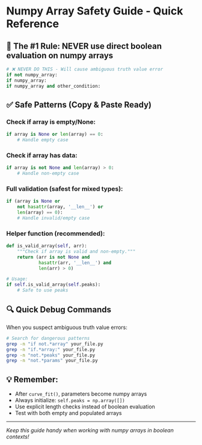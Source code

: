 # Numpy Array Safety Guide - Quick Reference

## 🚨 **The #1 Rule: NEVER use direct boolean evaluation on numpy arrays**

```python
# ❌ NEVER DO THIS - Will cause ambiguous truth value error
if not numpy_array:
if numpy_array:
if numpy_array and other_condition:
```

## ✅ **Safe Patterns (Copy & Paste Ready)**

### **Check if array is empty/None:**
```python
if array is None or len(array) == 0:
    # Handle empty case
```

### **Check if array has data:**
```python
if array is not None and len(array) > 0:
    # Handle non-empty case
```

### **Full validation (safest for mixed types):**
```python
if (array is None or 
    not hasattr(array, '__len__') or 
    len(array) == 0):
    # Handle invalid/empty case
```

### **Helper function (recommended):**
```python
def is_valid_array(self, arr):
    """Check if array is valid and non-empty."""
    return (arr is not None and 
            hasattr(arr, '__len__') and 
            len(arr) > 0)

# Usage:
if self.is_valid_array(self.peaks):
    # Safe to use peaks
```

## 🔍 **Quick Debug Commands**

When you suspect ambiguous truth value errors:

```bash
# Search for dangerous patterns
grep -n "if not.*array" your_file.py
grep -n "if.*array:" your_file.py
grep -n "not.*peaks" your_file.py
grep -n "not.*params" your_file.py
```

## 💡 **Remember:**
- After `curve_fit()`, parameters become numpy arrays
- Always initialize: `self.peaks = np.array([])`
- Use explicit length checks instead of boolean evaluation
- Test with both empty and populated arrays

---
*Keep this guide handy when working with numpy arrays in boolean contexts!* 